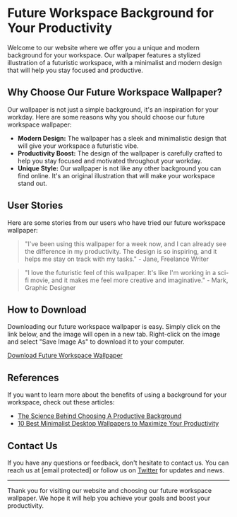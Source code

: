 <!--font:Great Vibes-->

# Future Workspace Background for Your Productivity

Welcome to our website where we offer you a unique and modern background for your workspace. Our wallpaper features a stylized illustration of a futuristic workspace, with a minimalist and modern design that will help you stay focused and productive.

## Why Choose Our Future Workspace Wallpaper?

Our wallpaper is not just a simple background, it's an inspiration for your workday. Here are some reasons why you should choose our future workspace wallpaper:

- **Modern Design:** The wallpaper has a sleek and minimalistic design that will give your workspace a futuristic vibe.
- **Productivity Boost:** The design of the wallpaper is carefully crafted to help you stay focused and motivated throughout your workday.
- **Unique Style:** Our wallpaper is not like any other background you can find online. It's an original illustration that will make your workspace stand out.

## User Stories

Here are some stories from our users who have tried our future workspace wallpaper:

> "I've been using this wallpaper for a week now, and I can already see the difference in my productivity. The design is so inspiring, and it helps me stay on track with my tasks." - Jane, Freelance Writer

> "I love the futuristic feel of this wallpaper. It's like I'm working in a sci-fi movie, and it makes me feel more creative and imaginative." - Mark, Graphic Designer

## How to Download

Downloading our future workspace wallpaper is easy. Simply click on the link below, and the image will open in a new tab. Right-click on the image and select "Save Image As" to download it to your computer.

[Download Future Workspace Wallpaper](#)

## References

If you want to learn more about the benefits of using a background for your workspace, check out these articles:

- [The Science Behind Choosing A Productive Background](#)
- [10 Best Minimalist Desktop Wallpapers to Maximize Your Productivity](#)

## Contact Us

If you have any questions or feedback, don't hesitate to contact us. You can reach us at [email protected] or follow us on [Twitter](#) for updates and news.

---

Thank you for visiting our website and choosing our future workspace wallpaper. We hope it will help you achieve your goals and boost your productivity.

<!--

Write me content for website with wallpaper which alt text is:

"A wallpaper featuring a stylized illustration of a futuristic workspace, with a minimalist and modern design."

The name/title of the page should not be 1:1 copy of the alt text but rather a real content of the website which is using this wallpaper.

- Use markdown format 
- Start with heading
- Heading should be short and concise
- The content should look like a real website 
- The website should not be about the wallpaper, wallpaper is just a related background
- Heading should be contain work "wallpaper" or "background"
- Include real sections like references, contact, user stories, etc. use things relevant to the page purpose.
- Feel free to use structure like headings, bullets, numbering, blockquotes, paragraphs, horizontal lines, etc.
- You can use formatting like bold or _italic_
- You can include UTF-8 emojis
- Links should be only #hash anchors (and you can refer to the document itself)
- Do not include images


---


# Future Workspace Background for Your Productivity

Welcome to our website where we offer you a unique and modern background for your workspace. Our wallpaper features a stylized illustration of a futuristic workspace, with a minimalist and modern design that will help you stay focused and productive.

## Why Choose Our Future Workspace Wallpaper?

Our wallpaper is not just a simple background, it's an inspiration for your workday. Here are some reasons why you should choose our future workspace wallpaper:

- **Modern Design:** The wallpaper has a sleek and minimalistic design that will give your workspace a futuristic vibe.
- **Productivity Boost:** The design of the wallpaper is carefully crafted to help you stay focused and motivated throughout your workday.
- **Unique Style:** Our wallpaper is not like any other background you can find online. It's an original illustration that will make your workspace stand out.

## User Stories

Here are some stories from our users who have tried our future workspace wallpaper:

> "I've been using this wallpaper for a week now, and I can already see the difference in my productivity. The design is so inspiring, and it helps me stay on track with my tasks." - Jane, Freelance Writer

> "I love the futuristic feel of this wallpaper. It's like I'm working in a sci-fi movie, and it makes me feel more creative and imaginative." - Mark, Graphic Designer

## How to Download

Downloading our future workspace wallpaper is easy. Simply click on the link below, and the image will open in a new tab. Right-click on the image and select "Save Image As" to download it to your computer.

[Download Future Workspace Wallpaper](#)

## References

If you want to learn more about the benefits of using a background for your workspace, check out these articles:

- [The Science Behind Choosing A Productive Background](#)
- [10 Best Minimalist Desktop Wallpapers to Maximize Your Productivity](#)

## Contact Us

If you have any questions or feedback, don't hesitate to contact us. You can reach us at [email protected] or follow us on [Twitter](#) for updates and news.

---

Thank you for visiting our website and choosing our future workspace wallpaper. We hope it will help you achieve your goals and boost your productivity.

-->

